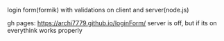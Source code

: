login form(formik) with validations on client and server(node.js)

gh pages: https://archi7779.github.io/loginForm/
server is off, but if its on everythink works properly
